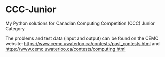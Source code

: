 # CCC-Junior
My Python solutions for Canadian Computing Competition (CCC) Junior Category

The problems and test data (input and output) can be found on the CEMC website: https://www.cemc.uwaterloo.ca/contests/past_contests.html and https://www.cemc.uwaterloo.ca/contests/computing.html
